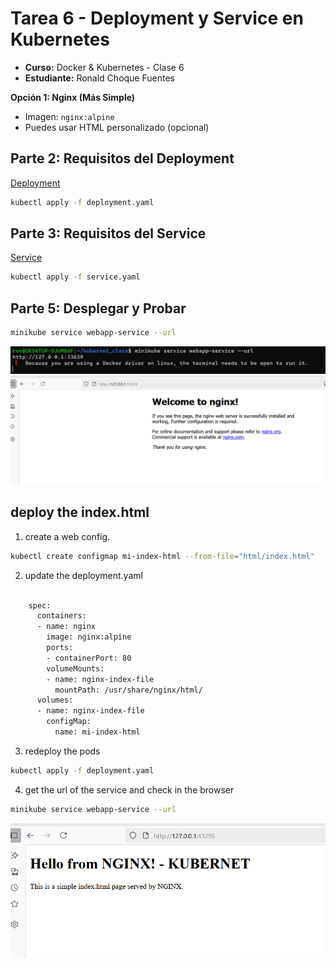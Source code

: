 
# Tarea 6 - Deployment y Service en Kubernetes

- **Curso:** Docker & Kubernetes - Clase 6
- **Estudiante:** Ronald Choque Fuentes



**Opción 1: Nginx (Más Simple)**

- Imagen: `nginx:alpine`
- Puedes usar HTML personalizado (opcional)

## Parte 2: Requisitos del Deployment
[Deployment](deployment.yaml)
```bash
kubectl apply -f deployment.yaml

```
## Parte 3: Requisitos del Service
[Service](service.yaml)
```bash
kubectl apply -f service.yaml

```
## Parte 5: Desplegar y Probar
```bash
minikube service webapp-service --url

```
![alt text](/screenshots/image-1.png)
![alt text](/screenshots/image.png)

## deploy the index.html

1. create a web config.

```bash
kubectl create configmap mi-index-html --from-file="html/index.html"

```

2. update the deployment.yaml
```bash

    spec:
      containers:
      - name: nginx
        image: nginx:alpine
        ports:
        - containerPort: 80
        volumeMounts:
        - name: nginx-index-file
          mountPath: /usr/share/nginx/html/
      volumes:
      - name: nginx-index-file
        configMap:
          name: mi-index-html

```

3. redeploy the pods
```bash
kubectl apply -f deployment.yaml

```
4.  get the url of the service and check in the browser
```bash
minikube service webapp-service --url
```
![alt text](/screenshots/image-2.png)